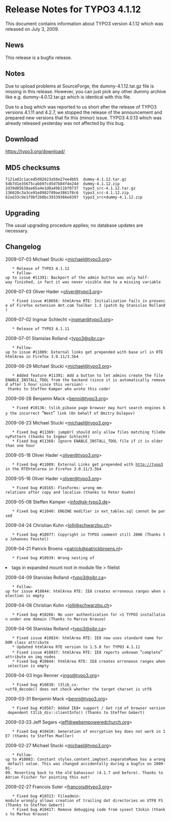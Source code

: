 Release Notes for TYPO3 4.1.12
==============================

This document contains information about TYPO3 version 4.1.12 which was
released on July 3, 2009.

News
----

This release is a bugfix release.

Notes
-----

Due to upload problems at SourceForge, the dummy-4.1.12.tar.gz file is
missing in this release. However, you can just pick any other dummy
archive like e.g. dummy-4.0.12.tar.gz which is identical with this file.

Due to a bug which was reported to us short after the release of TYPO3
versions 4.1.11 and 4.2.7, we stopped the release of the announcement
and prepared new versions that fix this (minor) issue. TYPO3 4.0.13
which was already released yesterday was not affected by this bug.

Download
--------

<https://typo3.org/download/>

MD5 checksums
-------------

    7121a82c1aced5d92623a56e27ee4bb5  dummy-4.1.12.tar.gz
    5db7d1e35675cabb97cd5d7b84f4e24d  dummy-4.1.12.zip
    2d39d05638ae65a4e1d0a49b11bf0737  typo3_src-4.1.12.tar.gz
    136020c3a3ce91e8982f89ae3861f8c6  typo3_src-4.1.12.zip
    62ad33c9e1f9bf2b8bc39339366e8397  typo3_src+dummy-4.1.12.zip

Upgrading
---------

The usual upgrading procedure applies; no database updates are
necessary.

Changelog
---------

<changelog> 2009-07-03 Michael Stucki &lt;michael@typo3.org&gt;

`   * Release of TYPO3 4.1.12`\
`   * Follow-up to issue #11391: Backport of the admin button was only half-way finished, in fact it was never visible due to a missing variable`

2009-07-03 Oliver Hader &lt;oliver@typo3.org&gt;

`   * Fixed issue #10656: htmlArea RTE: Initialization fails in presence of Firefox extension Ant.com Toolbar 1.3 (patch by Stanislas Rolland)`

2009-07-02 Ingmar Schlecht &lt;ingmar@typo3.org&gt;

`   * Release of TYPO3 4.1.11`

2009-07-01 Stanislas Rolland &lt;typo3@sjbr.ca&gt;

`   * Follow-up to issue #11009: External links get prepended with base url in RTE htmlArea in Firefox 3.0.11/3.5b4`

2009-06-29 Michael Stucki &lt;michael@typo3.org&gt;

`   * Added feature #11391: Add a button to let admins create the file ENABLE_INSTALL_TOOL from the backend (since it is automatically removed after 1 hour since this version) - thanks to Steffen Kamper who wrote this code!`

2009-06-28 Benjamin Mack &lt;benni@typo3.org&gt;

`   * Fixed #10136: tslib_pibase page browser may hurt search engines by the incorrect `“`Next`”` link (On behalf of Dmitry Dulepov)`

2009-06-23 Michael Stucki &lt;michael@typo3.org&gt;

`   * Fixed bug #11369: jumpUrl should only allow files matching fileDenyPattern (thanks to Ingmar Schlecht)`\
`   * Fixed bug #11368: Ignore ENABLE_INSTALL_TOOL file if it is older than one hour`

2009-05-18 Oliver Hader &lt;oliver@typo3.org&gt;

`   * Fixed bug #11009: External Links get prepended with `[`http://typo3`](http://typo3)` in the RTEhtmlarea in Firefox 3.0.11/3.5b4`

2009-05-16 Oliver Hader &lt;oliver@typo3.org&gt;

`   * Fixed bug #10165: FlexForms: wrong mm-relations after copy and localize (thanks to Peter Kuehn)`

2009-05-08 Steffen Kamper &lt;info@sk-typo3.de&gt;

`   * Fixed bug #11040: ENGINE modifier in ext_tables.sql cannot be parsed`

2009-04-24 Christian Kuhn &lt;lolli@schwarzbu.ch&gt;

`   * Fixed bug #10977: Copyright in TYPO3 comment still 2006 (Thanks to Johannes Feustel)`

2009-04-21 Patrick Broens &lt;patrick@patrickbroens.nl&gt;

`   * Fixed bug #10939: Wrong nesting of `

<li>
tags in expanded mount root in module file &gt; filelist

2009-04-09 Stanislas Rolland &lt;typo3@sjbr.ca&gt;

`   * Follow-up for issue #10844: htmlArea RTE: IE8 creates erroneous ranges when selection is empty`

2009-04-08 Christian Kuhn &lt;lolli@schwarzbu.ch&gt;

`   * Fixed bug #10266: No user authentication for >1 TYPO3 installation under one domain (Thanks to Marcus Krause)`

2009-04-06 Stanislas Rolland &lt;typo3@sjbr.ca&gt;

`   * Fixed issue #10834: htmlArea RTE: IE8 now uses standard name for DOM class attribute`\
`   * Updated htmlArea RTE version to 1.5.8 for TYPO3 4.1.11`\
`   * Fixed issue #10837: htmlArea RTE: IE8 reports unknown `“`complete`”` attribute on img nodes`\
`   * Fixed bug #10844: htmlArea RTE: IE8 creates erroneous ranges when selection is empty`

2009-04-03 Ingo Renner &lt;ingo@typo3.org&gt;

`   * Fixed bug #10838: t3lib_cs->utf8_decode() does not check whether the target charset is utf8`

2009-03-31 Benjamin Mack &lt;benni@typo3.org&gt;

`   * Fixed bug #10567: Added IE8+ support / Get rid of browser version dependent t3lib_div::clientInfo() (Thanks to Steffen Gebert)`

2009-03-23 Jeff Segars &lt;jeff@webempoweredchurch.org&gt;

`   * Fixed bug #10410: Generation of encryption key does not work in IE7 (thanks to Steffen Mueller)`

2009-02-27 Michael Stucki &lt;michael@typo3.org&gt;

`   * Follow-up to #10083: Constant styles.content.imgtext.separateRows has a wrong default value. This was changed accidentally during a bugfix on 2009-01-09. Reverting back to the old bahaviour (4.1.7 and before). Thanks to Adrian Fischer for pointing this out!`

2009-02-27 Francois Suter &lt;francois@typo3.org&gt;

`   * Fixed bug #10313: Fileadmin-module wrongly allows creation of trailing dot directories on UTF8 FS (Thanks to Steffen Gebert)`\
`   * Fixed bug #10417: Remove debugging code from sysext t3skin (thanks to Markus Krause)`

</changelog>
